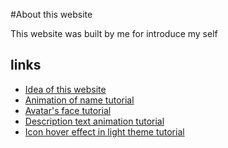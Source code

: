 #About this website

This website was built by me for introduce my self

## links
* [Idea of this website ](https://linktr.ee/)
* [Animation of name tutorial](https://youtu.be/ccO2B40zkv4)
* [Avatar's face tutorial](https://youtu.be/WqgKe3dcXxg)
* [Description text animation tutorial](https://youtu.be/78SGNoUgqRs)
* [Icon hover effect in light theme tutorial](https://youtu.be/429uihNI45k)